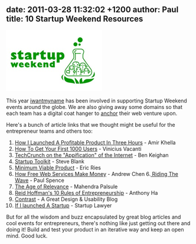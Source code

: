 date: 2011-03-28 11:32:02 +1200
author: Paul
title: 10 Startup Weekend Resources
----

![sw65.jpg](/media/2011-03-28-sw65.jpg)

This year [iwantmyname](https://iwantmyname.co.nz/) has been involved in supporting Startup Weekend events around the globe. We are also giving away some domains so that each team has a digital coat hanger to [anchor](https://iwantmyname.com/blog/2010/11/anchor-your-social-media-presence-with-a-domain.html) their web venture upon.

Here's a bunch of article links that we thought might be useful for the entrepreneur teams and others too:

1. [How I Launched A Profitable Product In Three Hours](http://blog.amirkhella.com/2010/09/21/the-story-of-keynotopia-how-i-launched-a-profitable-product-in-3-hours/) - Amir Khella
2. [How To Get Your First 1000 Users](http://viniciusvacanti.com/2011/02/08/how-to-get-your-first-1000-users/) - Vinicius Vacanti
3. [TechCrunch on the "Appification" of the Internet](http://techcrunch.com/2011/02/19/mobile-apps-1996-all-over-again/) - Ben Keighan
4. [Startup Toolkit](http://steveblank.com/tools-and-blogs-for-entrepreneurs/) - Steve Blank
5. [Minimum Viable Product](http://ecorner.stanford.edu/authorMaterialInfo.html?mid=2295) - Eric Ries
5. [How Free Web Services Make Money](http://andrewchenblog.com/2011/02/26/quora-what-is-considered-a-significant-number-of-users-for-a-free-consumer-internet-product/) - Andrew Chen
6.[ Riding The Wave](http://geniusnet.blogtown.co.nz/2011/03/10/riding-the-wave/) - Paul Spence
7. [The Age of Relevance](http://techcrunch.com/2011/03/03/the-age-of-relevance/) - Mahendra Palsule
8. [Reid Hoffman's 10 Rules of Entrepreneurship](http://venturebeat.com/2011/03/15/reid-hoffman-10-rules-of-entrepreneurship/) - Anthony Ha
9. [Contrast](http://archived.link/http://www.contrast.ie/blog/wireframing-for-web-apps/) - A Great Design & Usability Blog
10. [If I launched A Startup](http://startuplawyer.com/startup-issues/if-i-launched-a-startup) - Startup Lawyer

But for all the wisdom and buzz encapsulated by great blog articles and cool events for entrepreneurs, there's nothing like just getting out there and doing it! Build and test your product in an iterative way and keep an open mind. Good luck.
